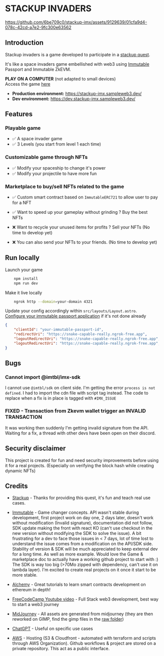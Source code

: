 # STACKUP INVADERS

https://github.com/6be709c0/stackup-imx/assets/9129639/01cfa9d4-078c-42cd-a7e2-9fc300e63562

## Introduction

Stackup invaders is a game developed to participate in a [stackup quest](https://community.campus.dev/).

It's like a space invaders game embellished with web3 using [Immutable](https://docs.immutable.com/) Passport and Immutable ZkEVM.


**PLAY ON A COMPUTER** (not adapted to small devices)  
Access the game [here](https://dev.stackup-imx.sampleweb3.dev/)  

- **Production environment:** https://stackup-imx.sampleweb3.dev/  
- **Dev environment:** https://dev.stackup-imx.sampleweb3.dev/

## Features

### Playable game

- ✅ A space invader game
- ✅ 3 Levels (you start from level 1 each time)

### Customizable game through NFTs

- ✅ Modify your spaceship to change it's power
- ✅ Modify your projectile to have more fun

### Marketplace to buy/sell NFTs related to the game

- ✅ Custom smart contract based on `ImmutableERC721` to allow user to pay for a NFT


- ✅ Want to speed up your gameplay without grinding ? Buy the best NFTs

- ❌ Want to recycle your unused items for profits ? Sell your NFTs (No time to develop yet)
- ❌ You can also send your NFTs to your friends. (No time to develop yet)



## Run locally

Launch your game
```sh
    npm install
    npm run dev
```

Make it live locally
```sh
    ngrok http --domain=your-domain 4321
```

Update your config accordingly within `src/layouts/Layout.astro`.  
[Configure your immutable passport application](https://docs.immutable.com/docs/zkevm/products/passport/) if it's not done already
```json
{
    "clientId": "your-immutable-passport-id",
    "redirectUri": "https://snake-capable-really.ngrok-free.app",
    "logoutRedirectUri": "https://snake-capable-really.ngrok-free.app",
    "logoutRedirectUri": "https://snake-capable-really.ngrok-free.app",
}
```

## Bugs

### Cannot import @imtbl/imx-sdk

I cannot use  `@imtbl/sdk` on client side. I'm getting the error `process is not defined`. I had to import the cdn file with script tag instead. The code to replace when a fix is in place is tagged with `#IMX_ISSUE`

### FIXED - Transaction from Zkevm wallet trigger an INVALID TRANSACTION

It was working then suddenly I'm getting invalid signature from the API. Waiting for a fix, a thread with other devs have been open on their discord.

## Security disclaimer

This project is created for fun and need security improvements before using it for a real projects. (Especially on verifying the block hash while creating dynamic NFTs)

## Credits

- [Stackup](https://community.campus.dev/) - Thanks for providing this quest, it's fun and teach real use cases.

- [Immutable](https://www.immutable.com/) - Game changer concepts. API wasn't stable during development, first project work on day one, 2 days later, doesn't work without modification (Invalid signature), documentation did not follow, SDK update making the front with react KO (can't use checkout in the new version without modifying the SDK to solve the issue). A bit frustrating for a dev to face those issues in < 7 days, lot of time lost to understand the issue comes from a modification on the API/SDK side. Stability of version & SDK will be much appreciated to keep external dev for a long time. As well as more example. Would love the Game & marketplace doc to actually have a working github project to start with :) The SDK is way too big (>70Mo zipped with dependency, can't use it on lambda layer). I'm excited to create real projects on it once it start to be more stable.

- [Alchemy](https://www.alchemy.com/) - Great tutorials to learn smart contracts development on ethereum in depth!

- [FreeCodeCamp Youtube video](https://www.youtube.com/watch?v=gyMwXuJrbJQ) - Full Stack web3 development, best way to start a web3 journey
  
- [MidJourney](https://www.midjourney.com/) - All assets are generated from midjourney (they are then reworked on GIMP, find the gimp files in the [raw folder](./raw/))

- [ChatGPT](https://openai.com/) - Useful on specific use cases

- [AWS](https://aws.amazon.com/) - Hosting (S3 & Cloudfront - automated with terraform and scripts through AWS Organization). Github workflows & project are stored on a private repository. This act as a public interface.
